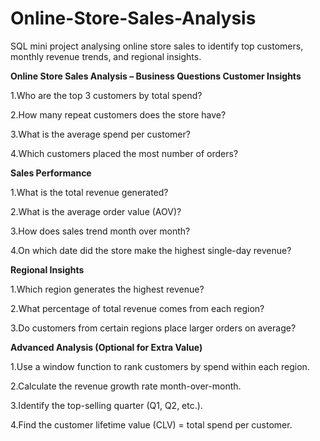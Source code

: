 # Online-Store-Sales-Analysis
SQL mini project analysing online store sales to identify top customers, monthly revenue trends, and regional insights.

**Online Store Sales Analysis – Business Questions
Customer Insights**

1.Who are the top 3 customers by total spend?

2.How many repeat customers does the store have?

3.What is the average spend per customer?

4.Which customers placed the most number of orders?

**Sales Performance**

1.What is the total revenue generated?

2.What is the average order value (AOV)?

3.How does sales trend month over month?

4.On which date did the store make the highest single-day revenue?

**Regional Insights**

1.Which region generates the highest revenue?

2.What percentage of total revenue comes from each region?

3.Do customers from certain regions place larger orders on average?

**Advanced Analysis (Optional for Extra Value)**

1.Use a window function to rank customers by spend within each region.

2.Calculate the revenue growth rate month-over-month.

3.Identify the top-selling quarter (Q1, Q2, etc.).

4.Find the customer lifetime value (CLV) = total spend per customer.
